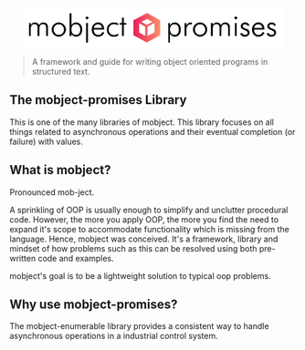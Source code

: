 <p align="center">
  <img width="460" src="./images/logo.svg">
</p>

> A framework and guide for writing object oriented programs in structured text.

## The mobject-promises Library

This is one of the many libraries of mobject. This library focuses on all things related to asynchronous operations and their eventual completion (or failure) with values.

## What is mobject?

Pronounced mob-ject.

A sprinkling of OOP is usually enough to simplify and unclutter procedural code. However, the more you apply OOP, the more you find the need to expand it's scope to accommodate functionality which is missing from the language. Hence, mobject was conceived. It's a framework, library and mindset of how problems such as this can be resolved using both pre-written code and examples.

mobject's goal is to be a lightweight solution to typical oop problems.

## Why use mobject-promises?

The mobject-enumerable library provides a consistent way to handle asynchronous operations in a industrial control system.
